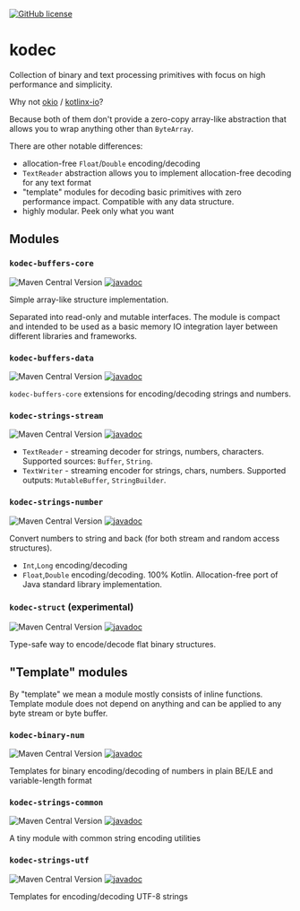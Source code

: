 [![GitHub license](https://img.shields.io/badge/license-Apache%20License%202.0-blue.svg?style=flat)](https://www.apache.org/licenses/LICENSE-2.0)

# kodec

Collection of binary and text processing primitives with focus on high performance and simplicity.

Why not [okio](https://github.com/square/okio) / [kotlinx-io](https://github.com/Kotlin/kotlinx-io)?

Because both of them don't provide a zero-copy array-like abstraction that allows you to wrap anything other than `ByteArray`.

There are other notable differences:
* allocation-free `Float`/`Double` encoding/decoding
* `TextReader` abstraction allows you to implement allocation-free decoding for any text format
* "template" modules for decoding basic primitives with zero performance impact. Compatible with any data structure.
* highly modular. Peek only what you want

## Modules

### `kodec-buffers-core`

![Maven Central Version](https://img.shields.io/maven-central/v/io.github.adokky/kodec-buffers-core)
[![javadoc](https://javadoc.io/badge2/io.github.adokky/kodec-buffers-core/javadoc.svg)](https://javadoc.io/doc/io.github.adokky/kodec-buffers-core)

Simple array-like structure implementation.

Separated into read-only and mutable interfaces.
The module is compact and intended to be used as a basic memory IO integration layer between different libraries and frameworks.


### `kodec-buffers-data`

![Maven Central Version](https://img.shields.io/maven-central/v/io.github.adokky/kodec-buffers-data)
[![javadoc](https://javadoc.io/badge2/io.github.adokky/kodec-buffers-data/javadoc.svg)](https://javadoc.io/doc/io.github.adokky/kodec-buffers-data)

`kodec-buffers-core` extensions for encoding/decoding strings and numbers.

### `kodec-strings-stream`

![Maven Central Version](https://img.shields.io/maven-central/v/io.github.adokky/kodec-strings-stream)
[![javadoc](https://javadoc.io/badge2/io.github.adokky/kodec-strings-stream/javadoc.svg)](https://javadoc.io/doc/io.github.adokky/kodec-strings-stream)

* `TextReader` - streaming decoder for strings, numbers, characters. Supported sources: `Buffer`, `String`.
* `TextWriter` - streaming encoder for strings, chars, numbers. Supported outputs: `MutableBuffer`, `StringBuilder`.

### `kodec-strings-number`

![Maven Central Version](https://img.shields.io/maven-central/v/io.github.adokky/kodec-strings-number)
[![javadoc](https://javadoc.io/badge2/io.github.adokky/kodec-strings-number/javadoc.svg)](https://javadoc.io/doc/io.github.adokky/kodec-strings-number)

Convert numbers to string and back (for both stream and random access structures).
  * `Int`,`Long` encoding/decoding
  * `Float`,`Double` encoding/decoding. 100% Kotlin. Allocation-free port of Java standard library implementation.

### `kodec-struct` (experimental)

![Maven Central Version](https://img.shields.io/maven-central/v/io.github.adokky/kodec-struct)
[![javadoc](https://javadoc.io/badge2/io.github.adokky/kodec-struct/javadoc.svg)](https://javadoc.io/doc/io.github.adokky/kodec-struct)

Type-safe way to encode/decode flat binary structures.

## "Template" modules

By "template" we mean a module mostly consists of inline functions.
Template module does not depend on anything and can be applied to any byte stream or byte buffer. 

### `kodec-binary-num`

![Maven Central Version](https://img.shields.io/maven-central/v/io.github.adokky/kodec-binary-num)
[![javadoc](https://javadoc.io/badge2/io.github.adokky/kodec-binary-num/javadoc.svg)](https://javadoc.io/doc/io.github.adokky/kodec-binary-num)

Templates for binary encoding/decoding of numbers in plain BE/LE and variable-length format

### `kodec-strings-common`

![Maven Central Version](https://img.shields.io/maven-central/v/io.github.adokky/kodec-strings-common)
[![javadoc](https://javadoc.io/badge2/io.github.adokky/kodec-strings-common/javadoc.svg)](https://javadoc.io/doc/io.github.adokky/kodec-strings-common)

A tiny module with common string encoding utilities

### `kodec-strings-utf`

![Maven Central Version](https://img.shields.io/maven-central/v/io.github.adokky/kodec-strings-utf)
[![javadoc](https://javadoc.io/badge2/io.github.adokky/kodec-strings-utf/javadoc.svg)](https://javadoc.io/doc/io.github.adokky/kodec-strings-utf)

Templates for encoding/decoding UTF-8 strings
